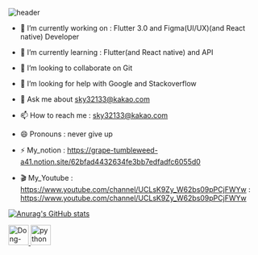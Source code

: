
![header](https://capsule-render.vercel.app/api?type=Cylinder&color=auto&height=150&section=header&text=@fossil___95&fontSize=90&fontcolor=auto&animation=twinkling)

- 🔭 I’m currently working on : Flutter 3.0 and Figma(UI/UX)(and React native) Developer

- 🌱 I’m currently learning : Flutter(and React native) and API 

- 👯 I’m looking to collaborate on Git

- 🤔 I’m looking for help with Google and Stackoverflow

- 💬 Ask me about sky32133@kakao.com

- 📫 How to reach me : sky32133@kakao.com

- 😄 Pronouns : never give up

- ⚡ My_notion : https://grape-tumbleweed-a41.notion.site/62bfad4432634fe3bb7edfadfc6055d0

- 🎬 My_Youtube : https://www.youtube.com/channel/UCLsK9Zy_W62bs09pPCjFWYw
: https://www.youtube.com/channel/UCLsK9Zy_W62bs09pPCjFWYw

<!-- [![Top Langs](https://github-readme-stats.vercel.app/api/top-langs/?username=LeeHwaSeok)](https://github.com/LeeHwaSeok/github-readme-stats) -->
[![Anurag's GitHub stats](https://github-readme-stats.vercel.app/api?username=LeeHwaSeok)](https://github.com/LeeHwaSeok/github-readme-stats)

<p align="left">
</p>

<a href="https://grape-tumbleweed-a41.notion.site/62bfad4432634fe3bb7edfadfc6055d0" target="_blank">
   <img src="https://img1.daumcdn.net/thumb/R800x0/?scode=mtistory2&fname=https%3A%2F%2Fblog.kakaocdn.net%2Fdn%2Fb8KTEj%2Fbtrn83lyP6L%2FTIxBbjy6ym4i61EF0N4j3K%2Fimg.jpg" alt="Dong-jun_notion" width=auto height="40" />
</a>

<a href="https://www.youtube.com/channel/UCLsK9Zy_W62bs09pPCjFWYw">
   <img src="https://blog.kakaocdn.net/dn/bkW9WF/btqUUqEfEIe/DPIdxrtKafxzW1fjbhO1K1/img.png"alt="python" width=auto height="40" />
</a>
</p>



